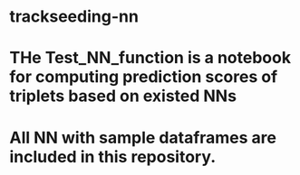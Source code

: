 # trackseeding-nn
# THe Test_NN_function is a notebook for computing prediction scores of triplets based on existed NNs
# All NN with sample dataframes are included in this repository.
